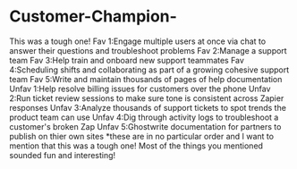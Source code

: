 # Customer-Champion-
This was a tough one!
Fav 1:Engage multiple users at once via chat to answer their questions and troubleshoot problems
Fav 2:Manage a support team
Fav 3:Help train and onboard new support teammates
Fav 4:Scheduling shifts and collaborating as part of a growing cohesive support team
Fav 5:Write and maintain thousands of pages of help documentation
Unfav 1:Help resolve billing issues for customers over the phone
Unfav 2:Run ticket review sessions to make sure tone is consistent across Zapier responses
Unfav 3:Analyze thousands of support tickets to spot trends the product team can use
Unfav 4:Dig through activity logs to troubleshoot a customer's broken Zap
Unfav 5:Ghostwrite documentation for partners to publish on thier own sites
  *these are in no particular order and I want to mention that this was a tough one!  Most of the things you mentioned sounded fun and interesting!
